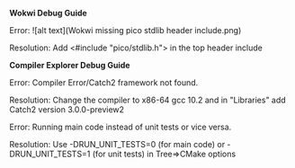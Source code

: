 **Wokwi Debug Guide**

Error:
![alt text](Wokwi missing pico stdlib header include.png)

Resolution: Add <#include "pico/stdlib.h"> in the top header include



**Compiler Explorer Debug Guide**


Error: Compiler Error/Catch2 framework not found.

Resolution: Change the compiler to x86-64 gcc 10.2 and in "Libraries" add Catch2 version 3.0.0-preview2



Error: Running main code instead of unit tests or vice versa.

Resolution: Use -DRUN_UNIT_TESTS=0 (for main code) or -DRUN_UNIT_TESTS=1 (for unit tests) in Tree=>CMake options
